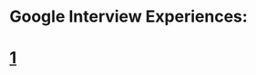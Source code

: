 # Google Interview Experiences:
# [1](https://www.geeksforgeeks.org/google-internship-interview-experience-off-campus-2022/)

